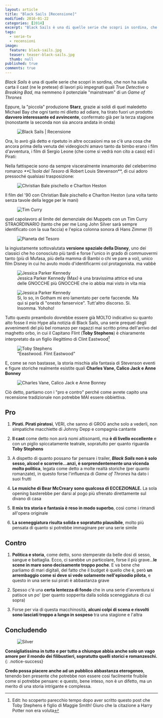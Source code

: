 ```yaml
---
layout: article
title: "Black Sails [Recensione]"
modified: 2016-01-22
categories: [2014]
excerpt: "Black Sails è una di quelle serie che scopri in sordina, che non ha sulla carta il cast (ne le pretese) di lavori più impegnati quali..."
tags:
  - serie-tv
  - recensioni
image: 
  feature: black-sails.jpg
  teaser: teaser-black-sails.jpg
  thumb: null
published: true
comments: true
---
```


_Black Sails_ è una di quelle serie che scopri in sordina, che non ha sulla carta il cast (ne le pretese) di lavori più impegnati quali _True Detective_ o _Breaking Bad_, ma nemmeno il potenziale "mainstream" di un _Game of Thrones_

Eppure, la "piccola" produzione **Starz**, grazie ai soldi di quel maledetto Michael Bay che ogni tanto mi diletto ad odiare, ha tirato fuori un prodotto **davvero interessante ed avvincente**, confermato già per la terza stagione (nonostante la seconda non sia ancora andata in onda)

<figure>
  <img src="http://3.bp.blogspot.com/-EmfKJuCeT7E/VEc_ZQ_mSrI/AAAAAAAAKgg/zK5yeaFa464/s1600/blacksails.jpg" alt="Black Sails | Recensione">
</figure>

Ora, lo avrò già detto e ripetuto in altre occasioni ma se c'è una cosa che ancora prima della venuta dei videogiochi amavo tanto da bimbo erano i film d'avventura, i film di Sergio Leone (che come si vedrà non cito a caso) ed i Pirati:

Nella fattispecie sono da sempre visceralmente innamorato del celeberrimo romanzo _**L'Isola del Tesoro_ di Robert Louis Stevenson**, di cui adoro pressoché qualsiasi trasposizione:

<figure>
  <img src="http://4.bp.blogspot.com/-_FCT1hzQEU8/VEdAq0WTxuI/AAAAAAAAKg0/rfOoB45WxCs/s1600/charlton%2Bheston%2Be%2Bchristian%2Bbale.jpg" alt="Christian Bale pischello e Charlton Heston">
</figure>

Il film del '90 con Christian Bale pischello e Charlton Heston (una volta tanto senza tavole della legge per le mani)

<figure>
  <img src="http://2.bp.blogspot.com/-ZGyc4PWh-Eg/VEdBHg_K4KI/AAAAAAAAKg8/u7I9TwP6iMU/s1600/curry.jpg" alt="Tim Curry">
</figure>

quel capolavoro al limite del demenziale dei Muppets con un Tim Curry STRAORDINARIO (tanto che per me Long John Silver sarà sempre identificato con la sua faccia) e l'epica colonna sonora di Hans Zimmer (!)

<figure>
  <img src="http://4.bp.blogspot.com/-lhEbccX00AA/VEdB-qb2yFI/AAAAAAAAKhI/T0boT2S3rIg/s1600/treasure_planet_walt_disney-1280x1024.jpg" alt="Pianeta del Tesoro">
</figure>

la ingiustamente sottovalutata **versione spaziale della Disney**, uno dei classici che ho conosciuto più tardi e forse l'unico in grado di commuovermi tanto (più di Mufasa, più della mamma di Bambi o chi ve pare a voi), unico film Disney in cui ho avuto modo d'identificarmi col protagonista. ma vabbè

<figure>
  <img src="http://4.bp.blogspot.com/-YrSxrik8Bes/VEdCKzPQ0QI/AAAAAAAAKhQ/OrZ5uvnylmc/s1600/jessica-parker-kennedy-e-max-in-black-sails.jpg" alt="Jessica Parker Kennedy">
  <figcaption>Jessica Parker Kennedy (Max) è una bravissima attrice ed una delle GNOCCHE più GNOCCHE che io abbia mai visto in vita mia</figcaption>
</figure>

<figure>
  <img src="http://1.bp.blogspot.com/-JuJSGcjPfjI/VEdColU99AI/AAAAAAAAKhY/R7qN0dzh9Oc/s1600/Max_Eleanor_2.jpg" alt="Jessica Parker Kennedy">
  <figcaption>Si, lo so, in Gotham mi ero lamentato per certe faccende. Ma qui si parla di "onesto fanservice". Tutt'altro discorso. Si. Insomma. Yohoho!</figcaption>
</figure>

Tutto questo preambolo dovrebbe essere già MOLTO indicativo su quanto alto fosse il mio Hype alla notizia di Black Sails, una serie prequel degli avvenimenti del più bel romanzo per ragazzi mai scritto prima dell'arrivo del maghetto orbo, in cui il Capitano Flint (**Toby Stephens**) è chiaramente interpretato da un figlio illegittimo di Clint Eastwood[^figlio]

[^figlio]: Edit: ho scoperto parecchio tempo dopo aver scritto questo post che Toby Stephens è figlio di Maggie Smith! Giuro che la citazione a Harry Potter non era voluta

<figure>
  <img src="http://1.bp.blogspot.com/-4M_rqgHvg_o/VEc_m_Uvu8I/AAAAAAAAKgo/IEmQ7lUb6L4/s1600/flint.png" alt="Toby Stephens">
  <figcaption>"Eeastwood. Flint Eastwood"</figcaption>
</figure>

E, come se non bastasse, la storia mischia alla fantasia di Stevenson eventi e figure storiche realmente esistite quali **Charles Vane, Calico Jack e Anne Bonney**

<figure>
  <img src="http://3.bp.blogspot.com/-4E2pmNWqRRo/VEc-kMT8ZOI/AAAAAAAAKgQ/-t1jcnX06xE/s1600/Black-Sails-23.jpg.png" alt="Charles Vane, Calico Jack e Anne Bonney">
</figure>

Ciò detto, partiamo con i "pro e contro" perché come avrete capito una recensione tradizionale non potrebbe MAI essere obbiettiva.

## Pro

1. **Pirati. Pirati piratosi**, VERI, che sanno di GROG anche solo a vederli, non simpatiche macchiette di Johnny Depp e compagnia cantante

2. **Il cast** come detto non avrà nomi altisonanti, ma **è di livello eccellente** e con un piglio spiccatamente teatrale, sopratutto per quanto riguarda **Toby Stephens**

3. A dispetto di quanto possano far pensare i trailer, **_Black Sails_ non è solo sesso, alcool e scorrerie...anzi, è sorprendentemente una vicenda molto politica**, legata come detto a molte realtà storiche (per quanto romanzate), in questo forse l'influenza di _Game of Thrones_ ha dato i suoi frutti

4. **Le musiche di Bear McCreary sono qualcosa di ECCEZIONALE.** La sola opening basterebbe per darsi al pogo più sfrenato direttamente sul divano di casa

5. **Il mix tra storia e fantasia è reso in modo superbo**, così come i rimandi all'opera originale

6. **La sceneggiatura risulta solida e sopratutto plausibile**, molto più pensata di quanto si potrebbe immaginare per una serie simile

## Contro

1. **Politica e storia**, come detto, sono stemperate da belle dosi di sesso, sangue e battaglia. Ecco, ci sarebbe un particolare, forse il più grave...**le scene in mare sono decisamente troppo poche**. E va bene che parliamo di mari digitali, del fatto che il budget è quello che è, però **un arrembaggio come si deve si vede solamente nell'episodio pilota**, e questo in una serie sui pirati è abbastanza grave

2. Spesso c'è una **certa lentezza di fondo** che in una serie d'avventura si patisce un po' (per quanto sopperita dalla solida sceneggiatura di cui sopra)

3. Forse per via di questa macchinosità, **alcuni colpi di scena e risvolti sono lasciati troppo a lungo in sospeso** tra una stagione e l'altra

## Concludendo

<figure>
  <img src="http://1.bp.blogspot.com/-SdVtmFF2-MU/VEdJRimHNeI/AAAAAAAAKhw/Guv3tqZ10G8/s1600/3BlackSails.jpg" alt="Silver">
</figure>

**Consigliatissima in tutto e per tutto a chiunque abbia anche solo un vago amore per il mondo dei filibustieri, sopratutto quelli storici e romanzeschi.**
{: .notice-success}

**Credo possa piacere anche ad un pubblico abbastanza eterogeneo**, tenendo ben presente che potrebbe non essere così facilmente fruibile come si potrebbe pensare: e questo, bene inteso, non è un difetto, ma un merito di una storia intrigante e complessa.